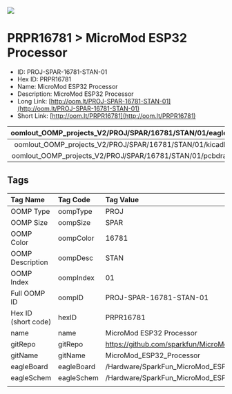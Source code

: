 


  
![][im]
# PRPR16781 > MicroMod ESP32 Processor

- ID: PROJ-SPAR-16781-STAN-01
- Hex ID: PRPR16781
- Name: MicroMod ESP32 Processor
- Description: MicroMod ESP32 Processor
- Long Link: [http://oom.lt/PROJ-SPAR-16781-STAN-01](http://oom.lt/PROJ-SPAR-16781-STAN-01)
- Short Link: [http://oom.lt/PRPR16781](http://oom.lt/PRPR16781)
  

|oomlout_OOMP_projects_V2/PROJ/SPAR/16781/STAN/01/eagleImage.png|oomlout_OOMP_projects_V2/PROJ/SPAR/16781/STAN/01/eagleSchemImage.png|oomlout_OOMP_projects_V2/PROJ/SPAR/16781/STAN/01/kicadPcb3dFront.png|oomlout_OOMP_projects_V2/PROJ/SPAR/16781/STAN/01/kicadPcb3dBack.png|
| :---: | :---: | :---: | :---: |
|oomlout_OOMP_projects_V2/PROJ/SPAR/16781/STAN/01/kicadPcb3d.png|oomlout_OOMP_projects_V2/PROJ/SPAR/16781/STAN/01/bomBack.png|oomlout_OOMP_projects_V2/PROJ/SPAR/16781/STAN/01/bomFront.png|oomlout_OOMP_projects_V2/PROJ/SPAR/16781/STAN/01/pcbdraw.svg|
|oomlout_OOMP_projects_V2/PROJ/SPAR/16781/STAN/01/pcbdrawBack.svg||||

## Tags
  

|Tag Name|Tag Code|Tag Value|
| :--- | :--- | :--- |
|OOMP Type|oompType|PROJ|
|OOMP Size|oompSize|SPAR|
|OOMP Color|oompColor|16781|
|OOMP Description|oompDesc|STAN|
|OOMP Index|oompIndex|01|
|Full OOMP ID|oompID|PROJ-SPAR-16781-STAN-01|
|Hex ID (short code)|hexID|PRPR16781|
|name|name|MicroMod ESP32 Processor|
|gitRepo|gitRepo|https://github.com/sparkfun/MicroMod_ESP32_Processor|
|gitName|gitName|MicroMod_ESP32_Processor|
|eagleBoard|eagleBoard|/Hardware/SparkFun_MicroMod_ESP32.brd|
|eagleSchem|eagleSchem|/Hardware/SparkFun_MicroMod_ESP32.sch|
||||



[im]: PROJ/SPAR/16781/STAN/01/kicadPcb3d_450.png
